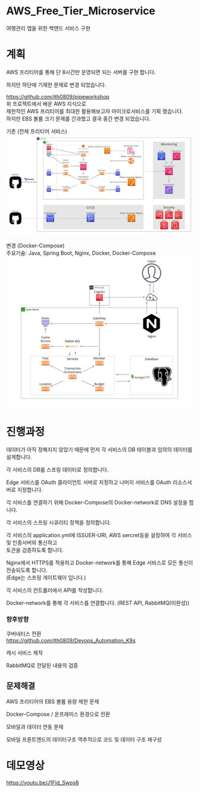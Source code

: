 # AWS_Free_Tier_Microservice
여행관리 앱을 위한 백엔드 서비스 구현

# 계획
AWS 프리티어를 통해 단 8시간만 운영되면 되는 서버를 구현 합니다.

하지만 하단에 기재한 문제로 변경 되었습니다.

https://github.com/jth0809/pipeworkshop  
위 프로젝트에서 배운 AWS 지식으로  
제한적인 AWS 프리티어를 최대한 활용해보고자 마이크로서비스를 기획 했습니다.  
하지만 EBS 볼륨 크기 문제를 간과했고 결국 중간 변경 되었습니다.

기존 (전체 프리티어 서비스)
![구조도](img/AWS_service.png)


변경 (Docker-Compose)  
주요기술: Java, Spring Boot, Nginx, Docker, Docker-Compose
![구조도](img/service.png)
# 진행과정
데이터가 아직 정해지지 않았기 때문에 먼저 각 서비스의 DB 테이블과 임의의 데이터를 설계합니다.

각 서비스의 DB를 스프링 데이터로 정의합니다.

Edge 서비스를 OAuth 클라이언트 서버로 지정하고 나머지 서비스를 OAuth 리소스서버로 지정합니다.

각 서비스를 연결하기 위해 Docker-Compose의 Docker-network로 DNS 설정을 합니다.

각 서비스의 스프링 시큐리티 정책을 정의합니다.

각 서비스의 application.yml에 ISSUER-URI, AWS sercret등을 설정하여 각 서비스 및 인증서버와 통신하고  
토큰을 검증하도록 합니다.

Nginx에서 HTTPS를 적용하고 Docker-network를 통해 Edge 서비스로 모든 통신이 전송되도록 합니다.  
(Edge는 스프링 게이트웨이 입니다.)

각 서비스의 컨트롤러에서 API를 작성합니다.

Docker-network를 통해 각 서비스를 연결합니다. (REST API, RabbitMQ(미완성))

### 향후방향
쿠버네티스 전환  
https://github.com/jth0809/Devops_Automation_K8s

캐시 서비스 제작

RabbitMQ로 전달된 내용의 검증

## 문제해결
AWS 프리티어의 EBS 볼륨 용량 제한 문제  

Docker-Compose / 온프레미스 환경으로 전환

모바일과 데이터 연동 문제

모바일 프론트엔드의 데이터구조 역추적으로 코드 및 데이터 구조 재구성

# 데모영상
https://youtu.be/J1Fld_Swps8
